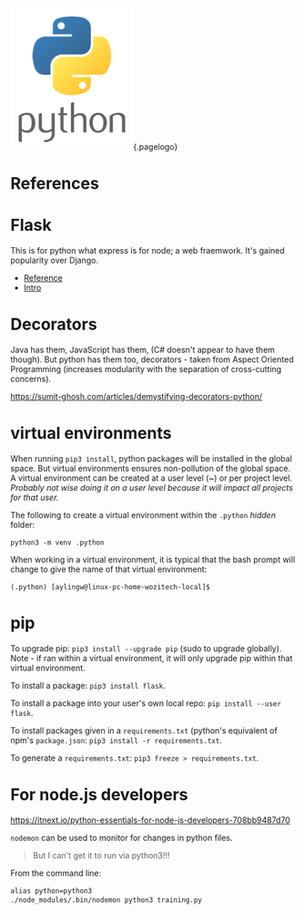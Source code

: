 ![Python Logo 1](/uploads/logos/python-logo-1.png "Python Logo 1"){.pagelogo}
<!-- TITLE: python -->
<!-- SUBTITLE: Tips, Tricks, Features of python -->

# References
# Flask
This is for python what express is for node; a web fraemwork. It's gained popularity over Django.

* [Reference](https://github.com/pallets/flask)
* [Intro](https://www.fullstackpython.com/flask.html)

# Decorators
Java has them, JavaScript has them, (C# doesn't appear to have them though). But python has them too, decorators - taken from Aspect Oriented Programming (increases modularity with the separation of cross-cutting concerns).

https://sumit-ghosh.com/articles/demystifying-decorators-python/

# virtual environments
When running `pip3 install`, python packages will be installed in the global space. But virtual environments ensures non-pollution of the global space. A virtual environment can be created at a user level (~) or per project level. _Probably not wise doing it on a user level because it will impact all projects for that user._

The following to create a virtual environment within the `.python` _hidden_ folder:
```
python3 -m venv .python
```

When working in a virtual environment, it is typical that the bash prompt will change to give the name of that virtual environment:
```
(.python) [aylingw@linux-pc-home-wozitech-local]$ 
```

# pip
To upgrade pip: `pip3 install --upgrade pip` (sudo to upgrade globally). Note - if ran within a virtual environment, it will only upgrade pip within that virtual environment.

To install a package: `pip3 install flask`.

To install a package into your user's own local repo: `pip install --user flask`.

To install packages given in a `requirements.txt` (python's equivalent of npm's `package.json`: `pip3 install -r requirements.txt`.

To generate a `requirements.txt`: `pip3 freeze > requirements.txt`.

# For node.js developers
https://itnext.io/python-essentials-for-node-js-developers-708bb9487d70

`nodemon` can be used to monitor for changes in python files.

> But I can't get it to run via python3!!!

From the command line:
```
alias python=python3
./node_modules/.bin/nodemon python3 training.py
```